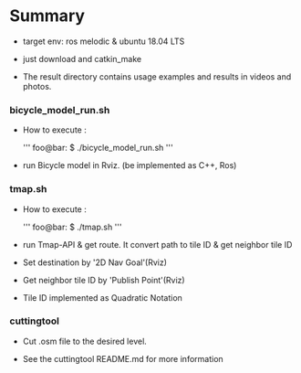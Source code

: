 # Summary

* target env: ros melodic & ubuntu 18.04 LTS

* just download and catkin_make

* The result directory contains usage examples and results in videos and photos.

### bicycle_model_run.sh

* How to execute :

    '''
    foo@bar: $ ./bicycle_model_run.sh
    '''

* run Bicycle model in Rviz. (be implemented as C++, Ros)


### tmap.sh

* How to execute :

    '''
    foo@bar: $ ./tmap.sh
    '''

* run Tmap-API & get route. It convert path to tile ID & get neighbor tile ID

* Set destination by '2D Nav Goal'(Rviz)

* Get neighbor tile ID by 'Publish Point'(Rviz)

* Tile ID implemented as Quadratic Notation


### cuttingtool

* Cut .osm file to the desired level.

* See the cuttingtool README.md for more information
